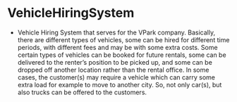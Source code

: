 # VehicleHiringSystem
- Vehicle Hiring System that serves for the VPark company.
Basically, there are different types of vehicles, some can be hired for different time periods, with different
fees and may be with some extra costs. Some certain types of vehicles can be booked for future rentals,
some can be delivered to the renter’s position to be picked up, and some can be dropped off another
location rather than the rental office. In some cases, the customer(s) may require a vehicle which can carry
some extra load for example to move to another city. So, not only car(s), but also trucks can be offered to
the customers.
